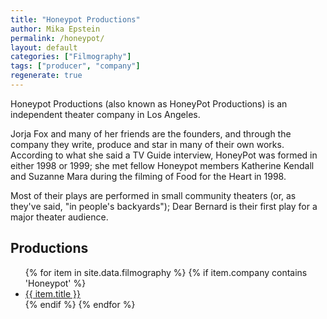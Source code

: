 ```yaml
---
title: "Honeypot Productions"
author: Mika Epstein
permalink: /honeypot/
layout: default
categories: ["Filmography"]
tags: ["producer", "company"]
regenerate: true
---
```


Honeypot Productions (also known as HoneyPot Productions) is an independent theater company in Los Angeles.

Jorja Fox and many of her friends are the founders, and through the company they write, produce and star in many of their own works. According to what she said a TV Guide interview, HoneyPot was formed in either 1998 or 1999; she met fellow Honeypot members Katherine Kendall and Suzanne Mara during the filming of Food for the Heart in 1998.

Most of their plays are performed in small community theaters (or, as they've said, "in people's backyards"); Dear Bernard is their first play for a major theater audience.

## Productions

<ul>
{% for item in site.data.filmography %}
	{% if item.company contains 'Honeypot' %}
		<li><a href="{{ site.baseurl }}/{{ item.role }}/{{ item.slug }}">{{ item.title }}</a></li>
	{% endif %}
{% endfor %}

</ul>